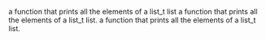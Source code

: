 a function that prints all the elements of a list_t list
a function that prints all the elements of a list_t list.
a function that prints all the elements of a list_t list.




